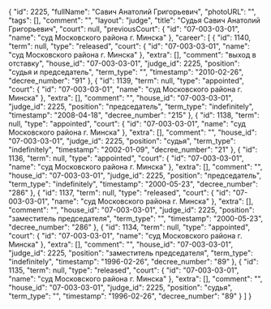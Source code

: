 {
    "id": 2225,
    "fullName": "Савич Анатолий Григорьевич",
    "photoURL": "",
    "tags": [],
    "comment": "",
    "layout": "judge",
    "title": "Судья Савич Анатолий Григорьевич",
    "court": null,
    "previousCourt": {
        "id": "07-003-03-01",
        "name": "суд Московского района г. Минска"
    },
    "career": [
        {
            "id": 1140,
            "term": null,
            "type": "released",
            "court": {
                "id": "07-003-03-01",
                "name": "суд Московского района г. Минска"
            },
            "extra": [],
            "comment": "выход в отставку",
            "house_id": "07-003-03-01",
            "judge_id": 2225,
            "position": "судья и председатель",
            "term_type": "",
            "timestamp": "2010-02-26",
            "decree_number": "91"
        },
        {
            "id": 1139,
            "term": null,
            "type": "appointed",
            "court": {
                "id": "07-003-03-01",
                "name": "суд Московского района г. Минска"
            },
            "extra": [],
            "comment": "",
            "house_id": "07-003-03-01",
            "judge_id": 2225,
            "position": "председатель",
            "term_type": "indefinitely",
            "timestamp": "2008-04-18",
            "decree_number": "215"
        },
        {
            "id": 1138,
            "term": null,
            "type": "appointed",
            "court": {
                "id": "07-003-03-01",
                "name": "суд Московского района г. Минска"
            },
            "extra": [],
            "comment": "",
            "house_id": "07-003-03-01",
            "judge_id": 2225,
            "position": "судья",
            "term_type": "indefinitely",
            "timestamp": "2002-01-09",
            "decree_number": "21"
        },
        {
            "id": 1136,
            "term": null,
            "type": "appointed",
            "court": {
                "id": "07-003-03-01",
                "name": "суд Московского района г. Минска"
            },
            "extra": [],
            "comment": "",
            "house_id": "07-003-03-01",
            "judge_id": 2225,
            "position": "председатель",
            "term_type": "indefinitely",
            "timestamp": "2000-05-23",
            "decree_number": "286"
        },
        {
            "id": 1137,
            "term": null,
            "type": "released",
            "court": {
                "id": "07-003-03-01",
                "name": "суд Московского района г. Минска"
            },
            "extra": [],
            "comment": "",
            "house_id": "07-003-03-01",
            "judge_id": 2225,
            "position": "заместитель председателя",
            "term_type": "",
            "timestamp": "2000-05-23",
            "decree_number": "286"
        },
        {
            "id": 1134,
            "term": null,
            "type": "appointed",
            "court": {
                "id": "07-003-03-01",
                "name": "суд Московского района г. Минска"
            },
            "extra": [],
            "comment": "",
            "house_id": "07-003-03-01",
            "judge_id": 2225,
            "position": "заместитель председателя",
            "term_type": "indefinitely",
            "timestamp": "1996-02-26",
            "decree_number": "89"
        },
        {
            "id": 1135,
            "term": null,
            "type": "released",
            "court": {
                "id": "07-003-03-01",
                "name": "суд Московского района г. Минска"
            },
            "extra": [],
            "comment": "",
            "house_id": "07-003-03-01",
            "judge_id": 2225,
            "position": "судья",
            "term_type": "",
            "timestamp": "1996-02-26",
            "decree_number": "89"
        }
    ]
}